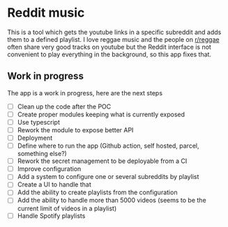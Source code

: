 # Reddit music

This is a tool which gets the youtube links in a specific subreddit and adds them to a defined playlist. I love reggae music and the people on [r/reggae](https://reddit.com/r/reggae) often share very good tracks on youtube but the Reddit interface is not convenient to play everything in the background, so this app fixes that.

## Work in progress

The app is a work in progress, here are the next steps

- [ ] Clean up the code after the POC
 - [ ] Create proper modules keeping what is currently exposed
 - [ ] Use typescript
 - [ ] Rework the module to expose better API
- [ ] Deployment
 - [ ] Define where to run the app (Github action, self hosted, parcel, something else?)
 - [ ] Rework the secret management to be deployable from a CI
- [ ] Improve configuration
 - [ ] Add a system to configure one or several subreddits by playlist
 - [ ] Create a UI to handle that
- [ ] Add the ability to create playlists from the configuration
- [ ] Add the ability to handle more than 5000 videos (seems to be the current limit of videos in a playlist)
- [ ] Handle Spotify playlists
